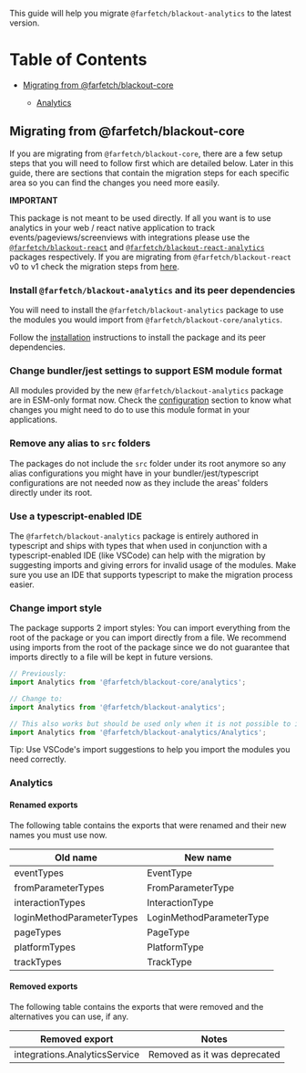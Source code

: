 This guide will help you migrate `@farfetch/blackout-analytics` to the latest version.

# Table of Contents

- [Migrating from @farfetch/blackout-core](#migrating-from-farfetchblackout-core)

  - [Analytics](#analytics)

## Migrating from @farfetch/blackout-core

If you are migrating from `@farfetch/blackout-core`, there are a few setup steps that you will need to follow first which are detailed below. Later in this guide, there are sections that contain the migration steps for each specific area so you can find the changes you need more easily.

**IMPORTANT**

This package is not meant to be used directly. If all you want is to use analytics in your web / react native application to track events/pageviews/screenviews with integrations please use the [`@farfetch/blackout-react`](../react/README.md) and [`@farfetch/blackout-react-analytics`](https://github.com/Farfetch/blackout-react-native) packages respectively. If you are migrating from `@farfetch/blackout-react` v0 to v1 check the migration steps from [here](../react/MIGRATION.md#migrating-from-react-v0-to-v1).

### Install `@farfetch/blackout-analytics` and its peer dependencies

You will need to install the `@farfetch/blackout-analytics` package to use the modules you would import from `@farfetch/blackout-core/analytics`.

Follow the [installation](README.md#installation) instructions to install the package and its peer dependencies.

### Change bundler/jest settings to support ESM module format

All modules provided by the new `@farfetch/blackout-analytics` package are in ESM-only format now. Check the [configuration](README.md#configuration) section to know what changes you might need to do to use this module format in your applications.

### Remove any alias to `src` folders

The packages do not include the `src` folder under its root anymore so any alias configurations you might have in your bundler/jest/typescript configurations are not needed now as they include the areas' folders directly under its root.

### Use a typescript-enabled IDE

The `@farfetch/blackout-analytics` package is entirely authored in typescript and ships with types that when used in conjunction with a typescript-enabled IDE (like VSCode) can help with the migration by suggesting imports and giving errors for invalid usage of the modules. Make sure you use an IDE that supports typescript to make the migration process easier.

### Change import style

The package supports 2 import styles: You can import everything from the root of the package or you can import directly from a file. We recommend using imports from the root of the package since we do not guarantee that imports directly to a file will be kept in future versions.

```js
// Previously:
import Analytics from '@farfetch/blackout-core/analytics';

// Change to:
import Analytics from '@farfetch/blackout-analytics';

// This also works but should be used only when it is not possible to import from the root of the package:
import Analytics from '@farfetch/blackout-analytics/Analytics';
```

Tip: Use VSCode's import suggestions to help you import the modules you need correctly.

### Analytics

#### Renamed exports

The following table contains the exports that were renamed and their new names you must use now.

| Old name                  | New name                 |
| ------------------------- | ------------------------ |
| eventTypes                | EventType                |
| fromParameterTypes        | FromParameterType        |
| interactionTypes          | InteractionType          |
| loginMethodParameterTypes | LoginMethodParameterType |
| pageTypes                 | PageType                 |
| platformTypes             | PlatformType             |
| trackTypes                | TrackType                |

#### Removed exports

The following table contains the exports that were removed and the alternatives you can use, if any.

| Removed export                | Notes                        |
| ----------------------------- | ---------------------------- |
| integrations.AnalyticsService | Removed as it was deprecated |
